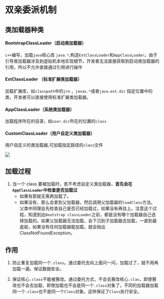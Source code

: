 # 双亲委派机制

## 类加载器种类

#### BootstrapClassLoader（启动类加载器）

`c++`编写，加载`java`核心库 `java.*`,构造`ExtClassLoader`和`AppClassLoader`。由于引导类加载器涉及到虚拟机本地实现细节，开发者无法直接获取到启动类加载器的引用，所以不允许直接通过引用进行操作

#### ExtClassLoader （标准扩展类加载器）

加载扩展库，如`classpath`中的`jre` ，`javax.*`或者`java.ext.dir` 指定位置中的类，开发者可以直接使用标准扩展类加载器。

#### AppClassLoader（系统类加载器）


加载程序所在的目录，如`user.dir`所在的位置的`class`


#### CustomClassLoader（用户自定义类加载器）

用户自定义的类加载器,可加载指定路径的`class`文件

![](http://upload-images.jianshu.io/upload_images/4236553-c65e628b05bddb2c.png?imageMogr2/auto-orient/strip%7CimageView2/2/w/1240)

## 加载过程

1. 当一个 class 要被加载时，若不考虑自定义类加载器，**首先会在`AppClassLoader`中检查是否加载过**
    * 如果有那就无需再加载了。
    * 如果没有，那么会拿到父加载器，然后调用父加载器的`loadClass`方法。父类中同理会先检查自己是否已经加载过，如果没有再往上。注意这个过程，知道到达`Bootstrap classLoader`之前，都是没有哪个加载器自己选择加载的。如果父加载器无法加载，会下沉到子加载器去加载，一直到最底层，如果没有任何加载器能加载，就会抛出ClassNotFoundException。



## 作用

1. 防止重复加载同一个`.class`。通过委托去向上面问一问，加载过了，就不用再加载一遍。保证数据安全。

2. 保证核心`.class`不能被篡改。通过委托方式，不会去篡改核心`.clas`，即使篡改也不会去加载，即使加载也不会是同一个`.class`对象了。不同的加载器加载同一个`.class`也不是同一个`Class`对象。这样保证了`Class`执行安全。